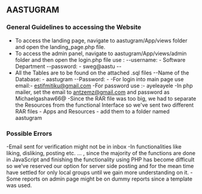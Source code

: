 ## AASTUGRAM

### General Guidelines to accessing the Website

- To access the landing page, navigate to aastugram/App/views folder and open the landing_page.php file.
- 	To access the admin panel, navigate to aastugram/App/views/admin folder and then open the login.php file use :
--username: - Software Department
--password: - sweg@aastu
--
- All the Tables are to be found on the attached .sql files
--Name of the Database: - aastugram
--Password: - 
-For login into main page use email:- estifmitiku@gmail.com
-For password use :- ayeleayele
-In php mailer, set the email to antzemz@gmail.com and password as Michaelgashaw66@
-Since the RAR file was too big, we had to separate the Resources from the functional Interface so we've sent two different RAR files - Apps and Resources - add them to a folder named aastugram


### Possible Errors
-Email sent for verification might not be in inbox
-In functionalities like liking, disliking, posting etc. … , since the majority of the functions are done in JavaScript and finishing the functionality using PHP has become difficult so we’ve reserved our option for server side posting and for the mean time have settled for only local groups until we gain more understanding on it. 
-Some reports on admin page might be on dummy reports since a template was used. 

